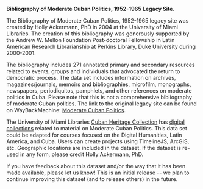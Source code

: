 
**Bibliography of Moderate Cuban Politics, 1952-1965 Legacy Site.**

The Bibliography of Moderate Cuban Politics, 1952-1965 legacy site was created by Holly Ackermann, PhD in 2004 at the University of Miami Libraries. The creation of this bibliography was generously supported by the Andrew W. Mellon Foundation Post-doctoral Fellowship in Latin American Research Librarianship at Perkins Library, Duke University during 2000-2001.

The bibliography includes 271 annotated primary and secondary resources related to events, groups and individuals that advocated the return to democratic process. The data set includes information on archives, magazines/journals, memoirs and bibliographies, microfilm, monographs, newspapers, periodiquitos, pamphlets, and other references on moderate politics in Cuba. Please note that this is not a comprehensive bibliography of moderate Cuban politics. The link to the original legacy site can be found on WayBackMachine: [Moderate Cuban Politics](https://web.archive.org/web/20051218181117/http://scholar.library.miami.edu/cubamoderate/).

The University of Miami Libraries [Cuban Heritage Collection](https://library.miami.edu/chc/) has [digital collections](https://merrick.library.miami.edu/digitalprojects/chc.php) related to material on Moderate Cuban Politics. 
This data set could be adapted for courses focused on the Digital Humanities, Latin America, and Cuba.
Users can create projects using TimelineJS, ArcGIS, etc. Geographic locations are included in the dataset. 
If the dataset is re-used in any form, please credit Holly Ackermann, PhD.

If you have feedback about this dataset and/or the way that it has been made available, please let us know! This is an initial release -- we plan to continue improving this dataset (and to release others) in the future.

